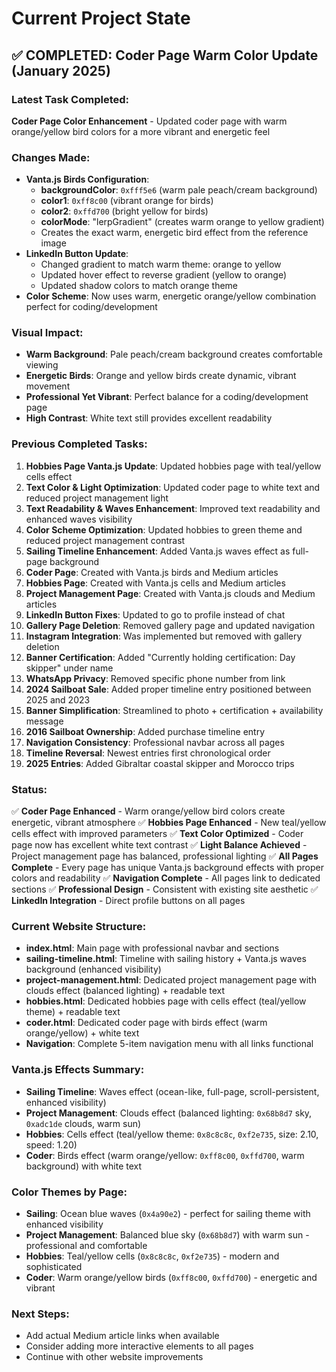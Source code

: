# Current Project State

## ✅ COMPLETED: Coder Page Warm Color Update (January 2025)

### Latest Task Completed:
**Coder Page Color Enhancement** - Updated coder page with warm orange/yellow bird colors for a more vibrant and energetic feel

### Changes Made:
- **Vanta.js Birds Configuration**:
  - **backgroundColor**: `0xfff5e6` (warm pale peach/cream background)
  - **color1**: `0xff8c00` (vibrant orange for birds)
  - **color2**: `0xffd700` (bright yellow for birds)
  - **colorMode**: "lerpGradient" (creates warm orange to yellow gradient)
  - Creates the exact warm, energetic bird effect from the reference image
- **LinkedIn Button Update**:
  - Changed gradient to match warm theme: orange to yellow
  - Updated hover effect to reverse gradient (yellow to orange)
  - Updated shadow colors to match orange theme
- **Color Scheme**: Now uses warm, energetic orange/yellow combination perfect for coding/development

### Visual Impact:
- **Warm Background**: Pale peach/cream background creates comfortable viewing
- **Energetic Birds**: Orange and yellow birds create dynamic, vibrant movement
- **Professional Yet Vibrant**: Perfect balance for a coding/development page
- **High Contrast**: White text still provides excellent readability

### Previous Completed Tasks:
1. **Hobbies Page Vanta.js Update**: Updated hobbies page with teal/yellow cells effect
2. **Text Color & Light Optimization**: Updated coder page to white text and reduced project management light
3. **Text Readability & Waves Enhancement**: Improved text readability and enhanced waves visibility
4. **Color Scheme Optimization**: Updated hobbies to green theme and reduced project management contrast
5. **Sailing Timeline Enhancement**: Added Vanta.js waves effect as full-page background
6. **Coder Page**: Created with Vanta.js birds and Medium articles
7. **Hobbies Page**: Created with Vanta.js cells and Medium articles
8. **Project Management Page**: Created with Vanta.js clouds and Medium articles
9. **LinkedIn Button Fixes**: Updated to go to profile instead of chat
10. **Gallery Page Deletion**: Removed gallery page and updated navigation
11. **Instagram Integration**: Was implemented but removed with gallery deletion
12. **Banner Certification**: Added "Currently holding certification: Day skipper" under name
13. **WhatsApp Privacy**: Removed specific phone number from link
14. **2024 Sailboat Sale**: Added proper timeline entry positioned between 2025 and 2023
15. **Banner Simplification**: Streamlined to photo + certification + availability message  
16. **2016 Sailboat Ownership**: Added purchase timeline entry
17. **Navigation Consistency**: Professional navbar across all pages
18. **Timeline Reversal**: Newest entries first chronological order
19. **2025 Entries**: Added Gibraltar coastal skipper and Morocco trips

### Status: 
✅ **Coder Page Enhanced** - Warm orange/yellow bird colors create energetic, vibrant atmosphere
✅ **Hobbies Page Enhanced** - New teal/yellow cells effect with improved parameters
✅ **Text Color Optimized** - Coder page now has excellent white text contrast
✅ **Light Balance Achieved** - Project management page has balanced, professional lighting
✅ **All Pages Complete** - Every page has unique Vanta.js background effects with proper colors and readability
✅ **Navigation Complete** - All pages link to dedicated sections
✅ **Professional Design** - Consistent with existing site aesthetic
✅ **LinkedIn Integration** - Direct profile buttons on all pages

### Current Website Structure:
- **index.html**: Main page with professional navbar and sections
- **sailing-timeline.html**: Timeline with sailing history + Vanta.js waves background (enhanced visibility)
- **project-management.html**: Dedicated project management page with clouds effect (balanced lighting) + readable text
- **hobbies.html**: Dedicated hobbies page with cells effect (teal/yellow theme) + readable text
- **coder.html**: Dedicated coder page with birds effect (warm orange/yellow) + white text
- **Navigation**: Complete 5-item navigation menu with all links functional

### Vanta.js Effects Summary:
- **Sailing Timeline**: Waves effect (ocean-like, full-page, scroll-persistent, enhanced visibility)
- **Project Management**: Clouds effect (balanced lighting: `0x68b8d7` sky, `0xadc1de` clouds, warm sun)
- **Hobbies**: Cells effect (teal/yellow theme: `0x8c8c8c`, `0xf2e735`, size: 2.10, speed: 1.20)
- **Coder**: Birds effect (warm orange/yellow: `0xff8c00`, `0xffd700`, warm background) with white text

### Color Themes by Page:
- **Sailing**: Ocean blue waves (`0x4a90e2`) - perfect for sailing theme with enhanced visibility
- **Project Management**: Balanced blue sky (`0x68b8d7`) with warm sun - professional and comfortable
- **Hobbies**: Teal/yellow cells (`0x8c8c8c`, `0xf2e735`) - modern and sophisticated
- **Coder**: Warm orange/yellow birds (`0xff8c00`, `0xffd700`) - energetic and vibrant

### Next Steps:
- Add actual Medium article links when available
- Consider adding more interactive elements to all pages
- Continue with other website improvements
